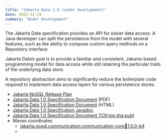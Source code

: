 ```yaml
---
title: "Jakarta Data 1.0 (under development)"
date: 2022-12-29
summary: "Under Development"
---
```




The Jakarta Data specification provides an API for easier data access. A Java developer can split the persistence from the model with several features, such as the ability to compose custom query methods on a Repository interface.

Jakarta Data’s goal is to provide a familiar and consistent, Jakarta-based programming model for data access while still retaining the particular traits of the underlying data store.



A repository abstraction aims to significantly reduce the boilerplate code required to implement data access layers for various persistence stores.




* [Jakarta NoSQL Release Plan](https://projects.eclipse.org/projects/ee4j.nosql/governance)
* [Jakarta Data 1.0 Specification Document](./data-1.0.0-b1.pdf) (PDF)
* [Jakarta Data 1.0 Specification Document](./data-1.0.0-b1.html) (HTML)
* [Jakarta Data 1.0 Specification Javadoc](./apidocs)
* [Jakarta Data 1.0 Specification Document TCK](https://github.com/eclipse/jnosql/archive/1.0.0-b4.zip)([sig](),[sha](),[pub]())
* Maven coordinates
  * [jakarta.nosql.communication:communication-core:jar:1.0.0-b4](https://repo1.maven.org/maven2/jakarta/nosql/communication/communication-core/1.0.0-b4/)
  * 

